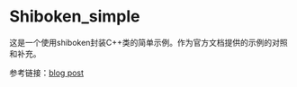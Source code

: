 # Shiboken_simple

这是一个使用shiboken封装C++类的简单示例。作为官方文档提供的示例的对照和补充。

参考链接：[blog post](https://xxr0ss.github.io/post/wrap_cpp_with_shiboken_for_python/)
